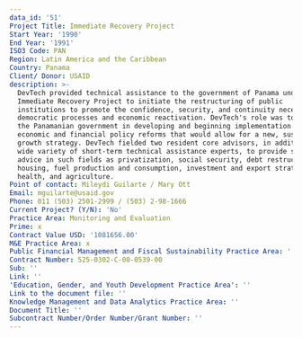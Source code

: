 ```yaml
---
data_id: '51'
Project Title: Immediate Recovery Project
Start Year: '1990'
End Year: '1991'
ISO3 Code: PAN
Region: Latin America and the Caribbean
Country: Panama
Client/ Donor: USAID
description: >-
  DevTech provided technical assistance to the government of Panama under its
  Immediate Recovery Project to initiate the restructuring of public
  institutions to promote the confidence, security, and continuity necessary for
  democratic processes and economic reactivation. DevTech's role was to assist
  the Panamanian government in developing and beginning implementation of the
  economic and financial policy reforms that would allow for a new, sustainable
  growth strategy. DevTech fielded two resident core advisors, in addition to a
  wide variety of short-term technical assistance experts, to provide strategic
  advice in such fields as privatization, social security, debt restructuring,
  housing, fuel production and consumption, investment and export strategies,
  health, and agriculture.
Point of contact: Mileydi Guilarte / Mary Ott
Email: mguilarte@usaid.gov
Phone: 011 (503) 2501-2999 / (503) 2-98-1666
Current Project? (Y/N): 'No'
Practice Area: Monitoring and Evaluation
Prime: x
Contract Value USD: '1081656.00'
M&E Practice Area: x
Public Financial Management and Fiscal Sustainability Practice Area: ''
Contract Number: 525-0302-C-00-0539-00
Sub: ''
Link: ''
'Education, Gender, and Youth Development Practice Area': ''
Link to the document file: ''
Knowledge Management and Data Analytics Practice Area: ''
Document Title: ''
Subcontract Number/Order Number/Grant Number: ''
---
```

